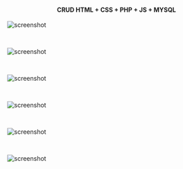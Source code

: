 ﻿<h4 align="center">CRUD HTML + CSS + PHP + JS + MYSQL </h4>


<p align="center">


  </a>

</p>

![screenshot](https://github.com/IvBanzaga/Frontend_Backend/blob/main/captura/1.png)

<br>

![screenshot](https://github.com/IvBanzaga/Frontend_Backend/blob/main/captura/2.png)
      
<br>

![screenshot](https://github.com/IvBanzaga/Frontend_Backend/blob/main/captura/3.png)

<br>

![screenshot](https://github.com/IvBanzaga/Frontend_Backend/blob/main/captura/4.png)

<br>

![screenshot](https://github.com/IvBanzaga/Frontend_Backend/blob/main/captura/5.png)

<br>

![screenshot](https://github.com/IvBanzaga/Frontend_Backend/blob/main/captura/6.png)


